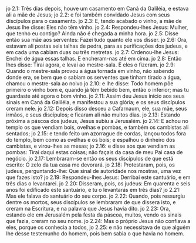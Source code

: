 jo 2.1: Três dias depois, houve um casamento em Caná da Galiléia, e estava ali a mãe de Jesus;
jo 2.2: e foi também convidado Jesus com seus discípulos para o casamento.
jo 2.3: E, tendo acabado o vinho, a mãe de Jesus lhe disse: Eles não têm vinho.
jo 2.4: Respondeu-lhes Jesus: Mulher, que tenho eu contigo? Ainda não é chegada a minha hora.
jo 2.5: Disse então sua mãe aos serventes: Fazei tudo quanto ele vos disser.
jo 2.6: Ora, estavam ali postas seis talhas de pedra, para as purificações dos judeus, e em cada uma cabiam duas ou três metretas.
jo 2.7: Ordenou-lhe Jesus: Enchei de água essas talhas. E encheram-nas até em cima.
jo 2.8: Então lhes disse: Tirai agora, e levai ao mestre-sala. E eles o fizeram.
jo 2.9: Quando o mestre-sala provou a água tornada em vinho, não sabendo donde era, se bem que o sabiam os serventes que tinham tirado a água, chamou o mestre-sala ao noivo
jo 2.10: e lhe disse: Todo homem põe primeiro o vinho bom e, quando já têm bebido bem, então o inferior; mas tu guardaste até agora o bom vinho.
jo 2.11: Assim deu Jesus início aos seus sinais em Caná da Galiléia, e manifestou a sua glória; e os seus discípulos creram nele.
jo 2.12: Depois disso desceu a Cafarnaum, ele, sua mãe, seus irmãos, e seus discípulos; e ficaram ali não muitos dias.
jo 2.13: Estando próxima a páscoa dos judeus, Jesus subiu a Jerusalém.
jo 2.14: E achou no templo os que vendiam bois, ovelhas e pombas, e também os cambistas ali sentados;
jo 2.15: e tendo feito um azorrague de cordas, lançou todos fora do templo, bem como as ovelhas e os bois; e espalhou o dinheiro dos cambistas, e virou-lhes as mesas;
jo 2.16: e disse aos que vendiam as pombas: Tirai daqui estas coisas; não façais da casa de meu Pai casa de negócio.
jo 2.17: Lembraram-se então os seus discípulos de que está escrito: O zelo da tua casa me devorará.
jo 2.18: Protestaram, pois, os judeus, perguntando-lhe: Que sinal de autoridade nos mostras, uma vez que fazes isto?
jo 2.19: Respondeu-lhes Jesus: Derribai este santuário, e em três dias o levantarei.
jo 2.20: Disseram, pois, os judeus: Em quarenta e seis anos foi edificado este santuário, e tu o levantarás em três dias?
jo 2.21: Mas ele falava do santuário do seu corpo.
jo 2.22: Quando, pois ressurgiu dentre os mortos, seus discípulos se lembraram de que dissera isto, e creram na Escritura, e na palavra que Jesus havia dito.
jo 2.23: Ora, estando ele em Jerusalém pela festa da páscoa, muitos, vendo os sinais que fazia, creram no seu nome.
jo 2.24: Mas o próprio Jesus não confiava a eles, porque os conhecia a todos,
jo 2.25: e não necessitava de que alguém lhe desse testemunho do homem, pois bem sabia o que havia no homem.
